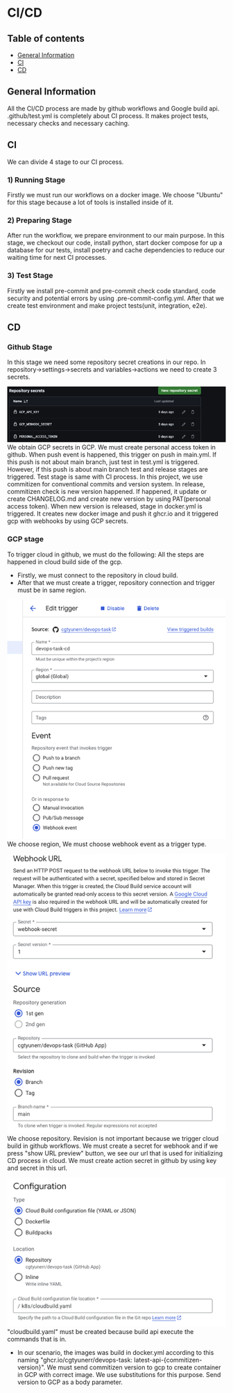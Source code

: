 # CI/CD

## Table of contents
* [General Information](#general-information)
* [CI](#ci)
* [CD](#cd)



## General Information
All the CI/CD process are made by github workflows and Google build api. .github/test.yml is completely about CI process. 
It makes project tests, necessary checks and necessary caching.

## CI
We can divide 4 stage to our CI process.

### 1) Running Stage 
Firstly we must run our workflows on a docker image. We choose "Ubuntu" for this 
stage because a lot of tools is installed inside of it.

### 2) Preparing Stage
After run the workflow, we prepare environment to our main purpose. In this stage, we checkout our code, install python, 
start docker compose for up a database for our tests, install poetry and cache 
dependencies to reduce our waiting time for next CI processes.

### 3) Test Stage
Firstly we install pre-commit and pre-commit check code standard, code security and potential errors by using
.pre-commit-config.yml. After that we create test environment and make project tests(unit, integration, e2e).

## CD
### Github Stage
In this stage we need some repository secret creations in our repo. In repository->settings->secrets and variables->actions we need to create 3 secrets.

![Logo](./images/github_secrets.png)
We obtain GCP secrets in GCP. We must create personal access token in github.
When push event is happened, this trigger on push in main.yml. If this push is not about main branch, 
just test in test.yml is triggered. However, if this push is about main branch test and release stages are triggered. 
Test stage is same with CI process. In this project, we use commitizen for conventional commits and version system.
In release, commitizen check is new version happened. If happened, it update or create CHANGELOG.md and create new
version by using PAT(personal access token). When new version is released, stage in docker.yml is triggered. It creates 
new docker image and push it ghcr.io and it triggered gcp with webhooks by using GCP secrets.

### GCP stage
To trigger cloud in github, we must do the following:
All the steps are happened in cloud build side of the gcp.
- Firstly, we must connect to the repository in cloud build.
- After that we must create a trigger, repository connection and trigger must be in same region.

![Logo](./images/trigger1.png)
We choose region, We must choose webhook event as a trigger type.

![Logo](./images/trigger2.png)
We choose repository. Revision is not important because we trigger cloud build in github workflows. We must create a 
secret for webhook and if we press "show URL preview" button, we see our url that is used for initializing CD process
in cloud. We must create action secret in github by using key and secret in this url.

![Logo](./images/trigger3.png)
"cloudbuild.yaml" must be created because build api execute the commands that is in.

- In our scenario, the images was build in docker.yml according to this naming "ghcr.io/cgtyunerr/devops-task:
latest-api-{commitizen-version}". We must send commitizen version to gcp to create container in GCP with correct image.
We use substitutions for this purpose. Send version to GCP as a body parameter.

